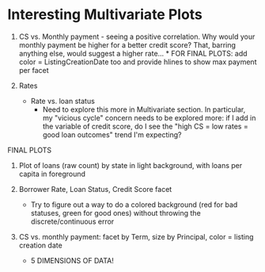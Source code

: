 # Interesting Multivariate Plots
1. CS vs. Monthly payment - seeing a positive correlation. Why would your monthly payment be higher 
		for a better credit score? That, barring anything else, would suggest a higher rate...
		* FOR FINAL PLOTS: add color = ListingCreationDate too and provide hlines to show max payment per
			facet


	
2. Rates
 	* Rate vs. loan status
 		* Need to explore this more in Multivariate section. In particular, my "vicious cycle" concern
 			needs to be explored more: if I add in the variable of credit score, do I see the 
 			"high CS = low rates = good loan outcomes" trend I'm expecting?


FINAL PLOTS
1. Plot of loans (raw count) by state in light background, with loans per capita in foreground

2. Borrower Rate, Loan Status, Credit Score facet
	* Try to figure out a way to do a colored background (red for bad statuses, green for good ones)
		without throwing the discrete/continuous error

3. CS vs. monthly payment: facet by Term, size by Principal, color = listing creation date
	* 5 DIMENSIONS OF DATA!